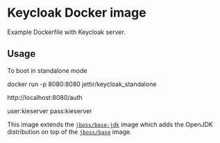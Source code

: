 # Keycloak Docker image

Example Dockerfile with Keycloak server.

## Usage

To boot in standalone mode

docker run -p 8080:8080 jettir/keycloak_standalone

http://localhost:8080/auth

user:kieserver
pass:kieserver


This image extends the [`jboss/base-jdk`](https://github.com/JBoss-Dockerfiles/base-jdk) image which adds the OpenJDK distribution on top of the [`jboss/base`](https://github.com/JBoss-Dockerfiles/base) image. 
